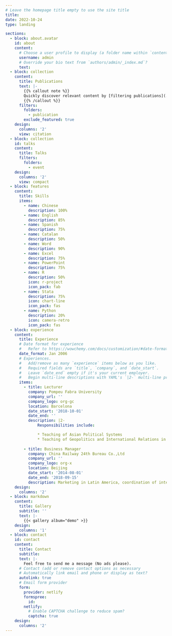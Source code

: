 ```yaml
---
# Leave the homepage title empty to use the site title
title:
date: 2022-10-24
type: landing

sections:
  - block: about.avatar
    id: about
    content:
      # Choose a user profile to display (a folder name within `content/authors/`)
      username: admin
      # Override your bio text from `authors/admin/_index.md`?
      text:
  - block: collection
    content:
      title: Publications
      text: |-
        {{% callout note %}}
        Quickly discover relevant content by [filtering publications](./publication/).
        {{% /callout %}}
      filters:
        folders:
          - publication
        exclude_featured: true
    design:
      columns: '2'
      view: citation
  - block: collection
    id: talks
    content:
      title: Talks
      filters:
        folders:
          - event
    design:
      columns: '2'
      view: compact
  - block: features
    content:
      title: Skills
      items:
        - name: Chinese
          description: 100%
        - name: English
          description: 85%
        - name: Spanish
          description: 75%
        - name: Catalan
          description: 50%
        - name: Word
          description: 90%
        - name: Excel
          description: 75%
        - name: PowerPoint
          description: 75%
        - name: R
          description: 50%
          icon: r-project
          icon_pack: fab
        - name: Stata
          description: 75%
          icon: chart-line
          icon_pack: fas
        - name: Python
          description: 20%
          icon: camera-retro
          icon_pack: fas
  - block: experience
    content:
      title: Experience
      # Date format for experience
      #   Refer to https://wowchemy.com/docs/customization/#date-format
      date_format: Jan 2006
      # Experiences.
      #   Add/remove as many `experience` items below as you like.
      #   Required fields are `title`, `company`, and `date_start`.
      #   Leave `date_end` empty if it's your current employer.
      #   Begin multi-line descriptions with YAML's `|2-` multi-line prefix.
      items:
        - title: Lecturer
          company: Pompeu Fabra University
          company_url: ''
          company_logo: org-gc
          location: Barcelona
          date_start: '2018-10-01'
          date_end: ''
          description: |2-
              Responsibilities include:

              * Teaching of Asian Political Systems
              * Teaching of Geopolitics and International Relations in Asia-Pacific
            
        - title: Business Manager
          company: China Railway 24th Bureau Co.,Ltd
          company_url: ''
          company_logo: org-x
          location: Beijing
          date_start: '2014-08-01'
          date_end: '2018-09-15'
          description: Marketing in Latin America, coordination of international biddings.
    design:
      columns: '2'
  - block: markdown
    content:
      title: Gallery
      subtitle: ''
      text: |-
        {{< gallery album="demo" >}}
    design:
      columns: '1'
  - block: contact
    id: contact
    content:
      title: Contact
      subtitle:
      text: |-
        Feel free to send me a message (No ads please).
      # Contact (add or remove contact options as necessary
      # Automatically link email and phone or display as text?
      autolink: true
      # Email form provider
      form:
        provider: netlify
        formspree:
          id:
        netlify:
          # Enable CAPTCHA challenge to reduce spam?
          captcha: true
    design:
      columns: '2'
---
```


